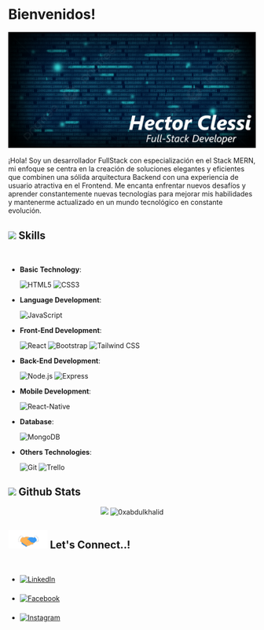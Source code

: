 # Bienvenidos!

![](https://github.com/hectorc2907/hectorc2907/blob/dev/img/fondoimg3.png)

¡Hola! Soy un desarrollador FullStack con especialización en el Stack MERN, mi enfoque se centra en la creación de soluciones elegantes y eficientes que combinen una sólida arquitectura Backend con una experiencia de usuario atractiva en el Frontend. Me encanta enfrentar nuevos desafíos y aprender constantemente nuevas tecnologías para mejorar mis habilidades y mantenerme actualizado en un mundo tecnológico en constante evolución.

## <img src="https://media2.giphy.com/media/QssGEmpkyEOhBCb7e1/giphy.gif?cid=ecf05e47a0n3gi1bfqntqmob8g9aid1oyj2wr3ds3mg700bl&rid=giphy.gif" width ="25"><b> Skills</b>
<br>

<p align="center">

- **Basic Technology**:

  ![HTML5](https://img.shields.io/badge/HTML5%20-%23E34F26.svg?style=for-the-badge&logo=html5&logoColor=white)
  ![CSS3](https://img.shields.io/badge/CSS%20-%231572B6.svg?style=for-the-badge&logo=css3&logoColor=white)

- **Language Development**:
 
  ![JavaScript](https://img.shields.io/badge/JavaScript%20-%23F7DF1E.svg?style=for-the-badge&logo=javascript&logoColor=black)

- **Front-End Development**:

   ![React](https://img.shields.io/badge/React%20-%2361DAFB.svg?style=for-the-badge&logo=react&logoColor=black)
   ![Bootstrap](https://img.shields.io/badge/Bootstrap%20-%23563D7C.svg?style=for-the-badge&logo=bootstrap&logoColor=white)
   ![Tailwind CSS](https://img.shields.io/badge/Tailwind_CSS-38B2AC?style=for-the-badge&logo=tailwind-css&logoColor=white)

- **Back-End Development**:

    ![Node.js](https://img.shields.io/badge/Node.js%20-%23339933.svg?style=for-the-badge&logo=nodedotjs&logoColor=white)
    ![Express](https://img.shields.io/badge/Express%20-%23000000.svg?style=for-the-badge&logo=express&logoColor=white)

- **Mobile Development**:

    ![React-Native](https://img.shields.io/badge/React_Native%20-%2361DAFB.svg?style=for-the-badge&logo=react&logoColor=black)
  
- **Database**:
    
    ![MongoDB](https://img.shields.io/badge/MongoDB%20-%2347A248.svg?style=for-the-badge&logo=mongodb&logoColor=white)

- **Others Technologies**:

    ![Git](https://img.shields.io/badge/Git%20-%23F05032.svg?style=for-the-badge&logo=git&logoColor=white)
    ![Trello](https://img.shields.io/badge/Trello%20-%23026AA7.svg?style=for-the-badge&logo=trello&logoColor=white)
  
</p>

## <img src="https://media.giphy.com/media/iY8CRBdQXODJSCERIr/giphy.gif" width="35"><b> Github Stats </b>
<div align="center">
  <img src="https://github-readme-stats.vercel.app/api?username=hectorc2907&include_all_commits=true&count_private=true&show_icons=true&line_height=20&title_color=7A7ADB&icon_color=2234AE&text_color=D3D3D3&bg_color=0,000000,130F40" width="450"/>
<img src="https://github-readme-stats.vercel.app/api/top-langs?username=hectorc2907&show_icons=true&locale=en&layout=compact&line_height=20&title_color=7A7ADB&icon_color=2234AE&text_color=D3D3D3&bg_color=0,000000,130F40" width="343"  alt="0xabdulkhalid"/>
</div>

## <img src="https://github.com/0xAbdulKhalid/0xAbdulKhalid/raw/main/assets/mdImages/handshake.gif" width ="80"><b> Let's Connect..!</b>
<br>
<div align='left'>

<ul>

<li>
  <a href="https://www.linkedin.com/in/hector-clessi/" target="_blank">
    <img src="https://img.shields.io/badge/linkedin-%2300acee.svg?color=0A66C2&style=for-the-badge&logo=linkedin&logoColor=white" alt="LinkedIn" style="margin-bottom: 5px;"/>
  </a>
</li>

<br>

<li>
  <a href="https://www.facebook.com/hectoralberto.clessi/" target="_blank">
    <img src="https://img.shields.io/badge/facebook-%2300acee.svg?color=1877F2&style=for-the-badge&logo=facebook&logoColor=white" alt="Facebook" style="margin-bottom: 5px;"/>
  </a>
</li>

<br>

<li>
  <a href="https://www.instagram.com/hectorc2907/" target="_blank">
    <img src="https://img.shields.io/badge/instagram-%23EA4335.svg?color=E4405F&style=for-the-badge&logo=instagram&logoColor=white" alt="Instagram" style="margin-bottom: 5px;" />
  </a>
</li>
</ul>

</div>

<br>

